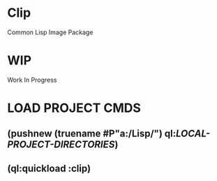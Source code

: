 # Clip
Common Lisp Image Package

# WIP
Work In Progress

# LOAD PROJECT CMDS
## (pushnew (truename #P"a:/Lisp/") ql:*LOCAL-PROJECT-DIRECTORIES*)
## (ql:quickload :clip)